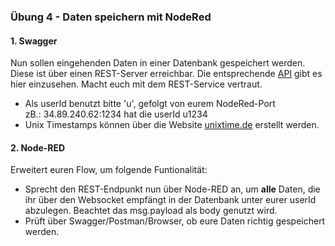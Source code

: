 
### Übung 4 - Daten speichern mit NodeRed


#### 1. Swagger
Nun sollen eingehenden Daten in einer Datenbank gespeichert werden. Diese ist über einen REST-Server erreichbar. Die entsprechende [API](https://app.swaggerhub.com/apis/R0bes/IWS-IOT/1.0.0) gibt es hier einzusehen. Macht euch mit dem REST-Service vertraut.

* Als userId benutzt bitte 'u', gefolgt von eurem NodeRed-Port
  <br/>zB.: 34.89.240.62:1234 hat die userId u1234
* Unix Timestamps können über die Website [unixtime.de](https://www.unixtime.de/) erstellt werden.

#### 2. Node-RED
Erweitert euren Flow, um folgende Funtionalität:

* Sprecht den REST-Endpunkt nun über Node-RED an, um <b>alle</b> Daten, die ihr über den Websocket empfängt in der Datenbank unter eurer userId abzulegen. Beachtet das msg.payload als body genutzt wird.
* Prüft über Swagger/Postman/Browser, ob eure Daten richtig gespeichert werden.
